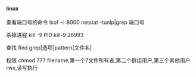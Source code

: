 #### linux

查看端口号的命令  		lsof -i :8000		netstat -tunlp|grep 端口号

杀掉进程						kill -9 PID kill-9 26993

查找				find<path><expression><cmd>  grep[选项]pattern[文件名]

权限			chmod 777 filename,第一个7文件所有者,第二个群组用户,第三个其他用户rwx,读写执行